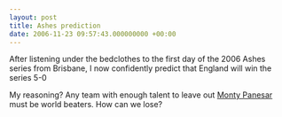 ```yaml
---
layout: post
title: Ashes prediction
date: 2006-11-23 09:57:43.000000000 +00:00
---
```

After listening under the bedclothes to the first day of the 2006 Ashes series from Brisbane, I now confidently predict that England will win the series 5-0

My reasoning? Any team with enough talent to leave out <a href="https://www.dominicsayers.com/2006/08/10/monty-panesar-part-2/">Monty Panesar</a> must be world beaters. How can we lose?

